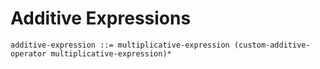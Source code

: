 # Additive Expressions

```ebnf
additive-expression ::= multiplicative-expression (custom-additive-operator multiplicative-expression)*
```
